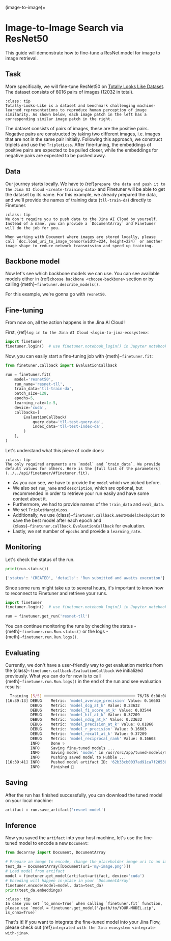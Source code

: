 (image-to-image)=
# Image-to-Image Search via ResNet50

This guide will demonstrate how to fine-tune a ResNet model for image to image retrieval.

## Task
More specifically, we will fine-tune ResNet50 on [Totally Looks Like Dataset](https://sites.google.com/view/totally-looks-like-dataset).
The dataset consists of 6016 pairs of images (12032 in total).


```{admonition} About TTL
:class: tip
Totally-Looks-Like is a dataset and benchmark challenging machine-learned representations to reproduce human perception of image similarity. As shown below, each image patch in the left has a corresponding similar image patch in the right. 
```

The dataset consists of pairs of images, these are the positive pairs. Negative pairs are constructed by taking two different images, i.e. images that are not in the same pair initially. Following this approach, we construct triplets and use the `TripletLoss`.
After fine-tuning, the embeddings of positive pairs are expected to be pulled closer, while the embeddings for negative pairs are expected to be pushed away.


## Data
Our journey starts locally. We have to {ref}`prepare the data and push it to the Jina AI Cloud <create-training-data>` and Finetuner will be able to get the dataset by its name. For this example,
we already prepared the data, and we'll provide the names of training data (`tll-train-da`) directly to Finetuner.

```{admonition} 
:class: tip
We don't require you to push data to the Jina AI Cloud by yourself. Instead of a name, you can provide a `DocumentArray` and Finetuner will do the job for you.
```

```{important}
When working with Document where images are stored locally, please call `doc.load_uri_to_image_tensor(width=224, height=224)` or another image shape to reduce network transmission and speed up training.
```


## Backbone model
Now let's see which backbone models we can use. You can see available models either in {ref}`choose backbone <choose-backbone>` section or by calling {meth}`~finetuner.describe_models()`.


For this example, we're gonna go with `resnet50`.

## Fine-tuning
From now on, all the action happens in the Jina AI Cloud! 

First, {ref}`log in to the Jina AI Cloud <login-to-jina-ecosystem>`:
```python
import finetuner
finetuner.login()  # use finetuner.notebook_login() in Jupyter notebook or Google Colab
```

Now, you can easily start a fine-tuning job with {meth}`~finetuner.fit`:
```python
from finetuner.callback import EvaluationCallback

run = finetuner.fit(
    model='resnet50',
    run_name='resnet-tll',
    train_data='tll-train-da',
    batch_size=128,
    epochs=5,
    learning_rate=1e-5,
    device='cuda',
    callbacks=[
        EvaluationCallback(
            query_data='tll-test-query-da',
            index_data='tll-test-index-da',
        )
    ],
)
```
Let's understand what this piece of code does:
```{admonition} finetuner.fit parameters
:class: tip
The only required arguments are `model` and `train_data`. We provide default values for others. Here is the [full list of the parameters](../../api/finetuner/#finetuner.fit). 
```
* As you can see, we have to provide the `model` which we picked before.
* We also set `run_name` and `description`, which are optional,
but recommended in order to retrieve your run easily and have some context about it.
* Furthermore, we had to provide names of the `train_data` and `eval_data`.
* We set `TripletMarginLoss`.
* Additionally, we use {class}`~finetuner.callback.BestModelCheckpoint` to save the best model after each epoch and {class}`~finetuner.callback.EvaluationCallback` for evaluation.
* Lastly, we set number of `epochs` and provide a `learning_rate`.


## Monitoring

Let's check the status of the run.
```python
print(run.status())
```

```bash
{'status': 'CREATED', 'details': 'Run submitted and awaits execution'}
```

Since some runs might take up to several hours, it's important to know how to reconnect to Finetuner and retrieve your runs.

```python
import finetuner
finetuner.login()  # use finetuner.notebook_login() in Jupyter notebook or Google Colab

run = finetuner.get_run('resnet-tll')
```

You can continue monitoring the runs by checking the status - {meth}`~finetuner.run.Run.status()` or the logs - {meth}`~finetuner.run.Run.logs()`. 

## Evaluating
Currently, we don't have a user-friendly way to get evaluation metrics from the {class}`~finetuner.callback.EvaluationCallback` we initialized previously.
What you can do for now is to call {meth}`~finetuner.run.Run.logs()` in the end of the run and see evaluation results:

```bash
  Training [5/5] ━━━━━━━━━━━━━━━━━━━━━━━━━━━━━━━━━━━━━━━━ 76/76 0:00:00 0:03:15 • loss: 0.003
[16:39:13] DEBUG    Metric: 'model_average_precision' Value: 0.16603                                     __main__.py:202
           DEBUG    Metric: 'model_dcg_at_k' Value: 0.23632                                              __main__.py:202
           DEBUG    Metric: 'model_f1_score_at_k' Value: 0.03544                                         __main__.py:202
           DEBUG    Metric: 'model_hit_at_k' Value: 0.37209                                              __main__.py:202
           DEBUG    Metric: 'model_ndcg_at_k' Value: 0.23632                                             __main__.py:202
           DEBUG    Metric: 'model_precision_at_k' Value: 0.01860                                        __main__.py:202
           DEBUG    Metric: 'model_r_precision' Value: 0.16603                                           __main__.py:202
           DEBUG    Metric: 'model_recall_at_k' Value: 0.37209                                           __main__.py:202
           DEBUG    Metric: 'model_reciprocal_rank' Value: 0.16603                                       __main__.py:202
           INFO     Done ✨                                                                              __main__.py:204
           INFO     Saving fine-tuned models ...                                                         __main__.py:207
           INFO     Saving model 'model' in /usr/src/app/tuned-models/model ...                          __main__.py:218
           INFO     Pushing saved model to Hubble ...                                                    __main__.py:225
[16:39:41] INFO     Pushed model artifact ID: '62b33cb0037ad91ca7f20530'                                 __main__.py:231
           INFO     Finished 🚀                                                                          __main__.py:233                           __main__.py:248
```

## Saving

After the run has finished successfully, you can download the tuned model on your local machine:
```python
artifact = run.save_artifact('resnet-model')
```

## Inference

Now you saved the `artifact` into your host machine,
let's use the fine-tuned model to encode a new `Document`:

```python
from docarray import Document, DocumentArray

# Prepare an image to encode, change the placeholder image uri to an image on your machine
test_da = DocumentArray([Document(uri='my-image.png')])
# Load model from artifact
model = finetuner.get_model(artifact=artifact, device='cuda')
# Encoding will happen in-place in your `DocumentArray`
finetuner.encode(model=model, data=test_da)
print(test_da.embeddings)
```

```{admonition} Inference with ONNX
:class: tip
In case you set `to_onnx=True` when calling `finetuner.fit` function,
please use `model = finetuner.get_model('/path/to/YOUR-MODEL.zip', is_onnx=True)`
```

That's it! If you want to integrate the fine-tuned model into your Jina Flow, please check out {ref}`integrated with the Jina ecosystem <integrate-with-jina>`.